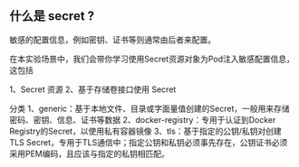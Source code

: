 ## 什么是 secret ?

敏感的配置信息，例如密钥、证书等则通常由后者来配置。

在本实验场景中，我们会带你学习使用Secret资源对象为Pod注入敏感配置信息，这包括

1、Secret 资源
2、基于存储卷接口使用 Secret 

分类
1、generic：基于本地文件、目录或字面量值创建的Secret，一般用来存储密码、密钥、信息、证书等数据
2、docker-registry：专用于认证到Docker Registry的Secret，以使用私有容器镜像
3、tls：基于指定的公钥/私钥对创建TLS Secret，专用于TLS通信中；指定公钥和私钥必须事先存在，公钥证书必须采用PEM编码，且应该与指定的私钥相匹配。